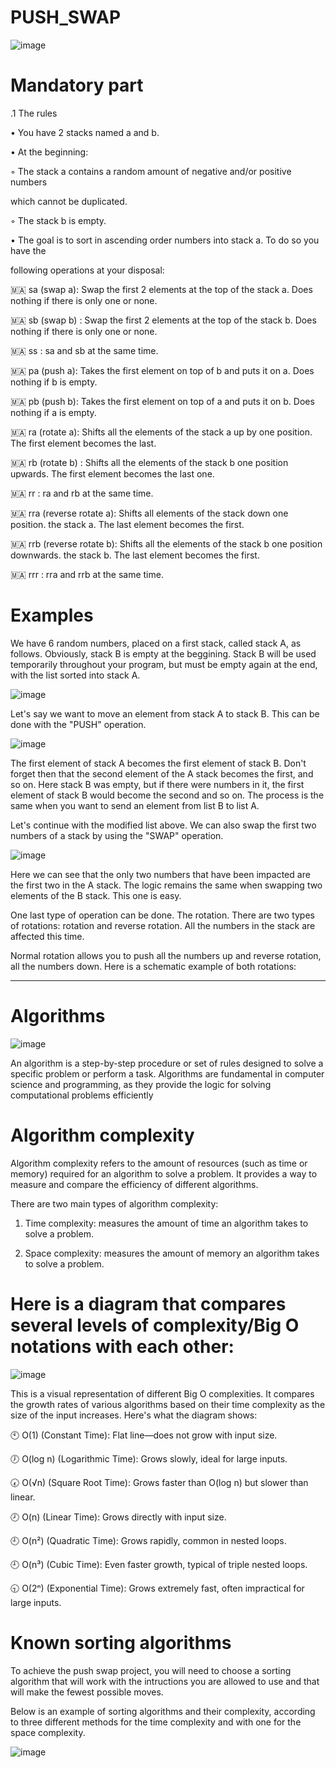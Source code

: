 # PUSH_SWAP



![image](https://github.com/user-attachments/assets/215215d1-c4f9-49e5-833d-42c16b24d363)



# Mandatory part

.1 The rules

• You have 2 stacks named a and b.

• At the beginning:

◦ The stack a contains a random amount of negative and/or positive numbers

which cannot be duplicated.

◦ The stack b is empty.

• The goal is to sort in ascending order numbers into stack a. To do so you have the

following operations at your disposal:


🇲🇦 sa (swap a): Swap the first 2 elements at the top of the stack a. Does nothing if there is only one or none. 

🇲🇦 sb (swap b) : Swap the first 2 elements at the top of the stack b. Does nothing if there is only one or none. 

🇲🇦 ss : sa and sb at the same time. 

🇲🇦 pa (push a): Takes the first element on top of b and puts it on a. Does nothing if b is empty. 

🇲🇦 pb (push b): Takes the first element on top of a and puts it on b. Does nothing if a is empty. 

🇲🇦 ra (rotate a): Shifts all the elements of the stack a up by one position. The first element becomes the last. 

🇲🇦 rb (rotate b) : Shifts all the elements of the stack b one position upwards. The first element becomes the last one. 

🇲🇦 rr : ra and rb at the same time. 

🇲🇦 rra (reverse rotate a): Shifts all elements of the stack down one position. the stack a. The last element becomes the first. 

🇲🇦 rrb (reverse rotate b): Shifts all the elements of the stack b one position downwards. the stack b. The last element becomes the first. 

🇲🇦 rrr : rra and rrb at the same time.

# Examples

We have 6 random numbers, placed on a first stack, called stack A, as follows. Obviously, stack B is empty at the beggining. Stack B will be used temporarily throughout your program, but must be empty again at the end, with the list sorted into stack A.

![image](https://github.com/user-attachments/assets/dda016e2-af7b-4287-9c74-58c5d2c741eb)

Let's say we want to move an element from stack A to stack B. This can be done with the "PUSH" operation. 

![image](https://github.com/user-attachments/assets/98823f3a-7bc4-4f69-a117-904164504474)

The first element of stack A becomes the first element of stack B. Don't forget then that the second element of the A stack becomes the first, and so on. Here stack B was empty, but if there were numbers in it, the first element of stack B would become the second and so on. The process is the same when you want to send an element from list B to list A.


Let's continue with the modified list above. We can also swap the first two numbers of a stack by using the "SWAP" operation.

![image](https://github.com/user-attachments/assets/ed770b68-4d53-43a5-a77b-f4cf47c28c29)

Here we can see that the only two numbers that have been impacted are the first two in the A stack. The logic remains the same when swapping two elements of the B stack. This one is easy.

One last type of operation can be done. The rotation. There are two types of rotations: rotation and reverse rotation. All the numbers in the stack are affected this time. 

Normal rotation allows you to push all the numbers up and reverse rotation, all the numbers down. Here is a schematic example of both rotations:

--------------------------------------------------------------------------------------------------------------------------------------

# ****Algorithms****

   ![image](https://github.com/user-attachments/assets/eb151018-a77f-4a2b-8e16-375b7c082f53)


An algorithm is a step-by-step procedure or set of rules designed to solve a specific problem or perform a task. Algorithms are fundamental in computer science and programming, as they provide the logic for solving computational problems efficiently

# Algorithm complexity

Algorithm complexity refers to the amount of resources (such as time or memory) required for an algorithm to solve a problem. It provides a way to measure and compare the efficiency of different algorithms.


There are two main types of algorithm complexity:

1. Time complexity: measures the amount of time an algorithm takes to solve a problem. 


2. Space complexity: measures the amount of memory an algorithm takes to solve a problem.

# Here is a diagram that compares several levels of complexity/Big O notations with each other:

![image](https://github.com/user-attachments/assets/c2e32414-db48-4c95-b55c-507428659eaf)

This is a visual representation of different Big O complexities. It compares the growth rates of various algorithms based on their time complexity as the size of the input increases. Here's what the diagram shows:


🕙 O(1) (Constant Time): Flat line—does not grow with input size.


🕖 O(log n) (Logarithmic Time): Grows slowly, ideal for large inputs.


🕢 O(√n) (Square Root Time): Grows faster than O(log n) but slower than linear.


🕗 O(n) (Linear Time): Grows directly with input size.


🕘 O(n²) (Quadratic Time): Grows rapidly, common in nested loops.


🕘 O(n³) (Cubic Time): Even faster growth, typical of triple nested loops.


🕤 O(2ⁿ) (Exponential Time): Grows extremely fast, often impractical for large inputs.

# Known sorting algorithms
To achieve the push swap project, you will need to choose a sorting algorithm that will work with the intructions you are allowed to use and that will make the fewest possible moves.

Below is an example of sorting algorithms and their complexity, according to three different methods for the time complexity and with one for the space complexity.

![image](https://github.com/user-attachments/assets/6419fe37-1bbe-4c71-8c28-a707400601ee)
